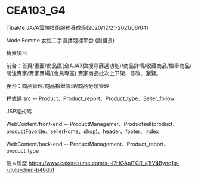 # CEA103_G4
TibaMe JAVA雲端技術服務養成班(2020/12/21-2021/06/04) 

Mode Femme 女性二手直播競標平台 (副組長)

負責項目

前台：首頁/畫面/商品區(全AJAX做搜尋篩選功能)/商品詳情/收藏商品/檢舉商品/關注賣家/賣家賣場/(會員專區) 賣家商品批次上下架、修改、瀏覽。

後台：商品管理/商品檢舉管理/商品分類管理

程式碼
src -- Product、Product_report、Product_type、Seller_follow

JSP程式碼

WebContent/front-end -- ProductManagemer、Productsell(product、productFavorite、sellerHome、shop)、header、footer、index

WebContent/back-end -- ProductManagement、Product_report、product_type


個人履歷
https://www.cakeresume.com/s--I7HGAplTCR_aTtV4Bynq1g--/lulu-chen-b46db1
